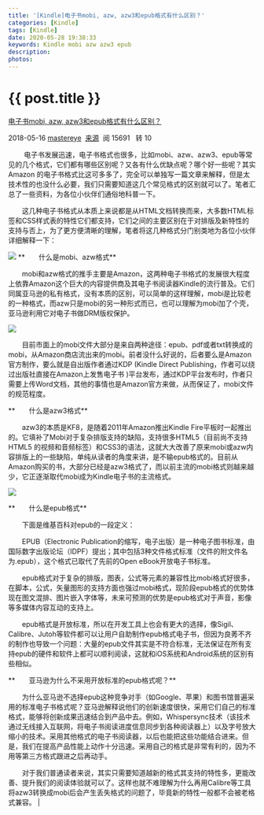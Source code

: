 ```yaml
---
title: '[Kindle]电子书mobi, azw, azw3和epub格式有什么区别？'
categories: [Kindle]
tags: [Kindle]
date: 2020-05-28 19:38:33
keywords: Kindle mobi azw azw3 epub
description:
photos:
---
```


# {{ post.title }}

[电子书mobi, azw, azw3和epub格式有什么区别？](http://www.360doc.com/content/18/0516/22/2581348_754533800.shtml)

2018\-05\-16 [mastereye](http://www.360doc.com/userhome/2581348)  [来源](http://club.kedo.gov.cn/forum.php?mod=viewthread&tid=43255)  阅 15691   转 10

 　　电子书发展迅速，电子书格式也很多，比如mobi、azw、azw3、epub等常见的几个格式，它们都有哪些区别呢？又各有什么优缺点呢？哪个好一些呢？其实 Amazon 的电子书格式比这可多多了，完全可以单独写一篇文章来解释，但是太技术性的也没什么必要，我们只需要知道这几个常见格式的区别就可以了。笔者汇总了一些资料，为各位小伙伴们通俗地科普一下。

　　这几种电子书格式从本质上来说都是从HTML文档转换而来，大多数HTML标签和CSS样式表的特性它们都支持，它们之间的主要区别在于对排版及新特性的支持与否上，为了更方便清晰的理解，笔者将这几种格式分门别类地为各位小伙伴详细解释一下：

 ![](http://image109.360doc.com/DownloadImg/2018/05/1622/133208037_1_20180516101611753.jpg)
**　　什么是mobi、azw格式**

　　mobi和azw格式的推手主要是Amazon，这两种电子书格式的发展很大程度上依靠Amazon这个巨大的内容提供商及其电子书阅读器Kindle的流行普及。它们同属亚马逊的私有格式，没有本质的区别，可以简单的这样理解，mobi是比较老的一种格式，而azw只是mobi的另一种形式而已，也可以理解为mobi加了个壳，亚马逊利用它对电子书做DRM版权保护。

 ![](http://image109.360doc.com/DownloadImg/2018/05/1622/133208037_2_20180516101611831.jpg)

　　目前市面上的mobi文件大部分是来自两种途径：epub、pdf或者txt转换成的mobi，从Amazon商店流出来的mobi。前者没什么好说的，后者要么是Amazon官方制作，要么就是自出版作者通过KDP (Kindle Direct Publishing，作者可以绕过出版社直接在Amazon上发售电子书 )平台发布，通过KDP平台发布时，作者只需要上传Word文档，其他的事情也是Amazon官方来做，从而保证了，mobi文件的规范程度。

**　　什么是azw3格式**

　　azw3的本质是KF8，是随着2011年Amazon推出Kindle Fire平板时一起推出的。它填补了Mobi对于复杂排版支持的缺陷，支持很多HTML5（目前尚不支持 HTML5 的视频和音频标签）和CSS3的语法，这就大大改善了原来mobi或azw内容排版上的一些缺陷，单纯从读者的角度来讲，是不输epub格式的。目前从Amazon购买的书，大部分已经是azw3格式了，而以前主流的mobi格式则越来越少，它正逐渐取代mobi成为Kindle电子书的主流格式。

 ![](http://image109.360doc.com/DownloadImg/2018/05/1622/133208037_3_2018051610161219.jpg)

**　　什么是epub格式**

　　下面是维基百科对epub的一段定义：

　　EPUB（Electronic Publication的缩写，电子出版）是一种电子图书标准，由国际数字出版论坛（IDPF）提出；其中包括3种文件格式标准（文件的附文件名为.epub），这个格式已取代了先前的Open eBook开放电子书标准。

　　epub格式对于复杂的排版，图表，公式等元素的兼容性比mobi格式好很多，在脚本，公式，矢量图形的支持方面也强过mobi格式，现阶段epub格式的优势体现在图文混排、图片嵌入字体等，未来可预测的优势是epub格式对于声音，影像等多媒体内容互动的支持上。

　　epub格式是开放标准，所以在开发工具上也会有更大的选择，像Sigil、Calibre、Jutoh等软件都可以让用户自助制作epub格式电子书，但因为良莠不齐的制作也导致一个问题：大量的epub文件其实是不符合标准，无法保证在所有支持epub的硬件和软件上都可以顺利阅读，这就和iOS系统和Android系统的区别有些相似。

**　　亚马逊为什么不采用开放标准的epub格式呢？**

　　为什么亚马逊不选择epub这种竞争对手（如Google、苹果）和图书馆普遍采用的标准电子书格式呢？亚马逊解释说他们的创新速度很快，采用它们自己的标准格式，能够将创新成果迅速结合到产品中去。例如，Whispersync技术（该技术通过无线接入互联网，将电子书阅读进度信息同步到各种阅读器上）以及字号放大缩小的技术。采用其他格式的电子书阅读器，以后也能把这些功能结合进来。但是，我们在提高产品性能上动作十分迅速。采用自己的格式是非常有利的，因为不用等第三方格式跟进之后再动手。

　　对于我们普通读者来说，其实只需要知道越新的格式其支持的特性多，更能改善、提升我们的阅读体验就可以了。这样也就不难理解为什么再用Calibre等工具将azw3转换成mobi后会产生丢失格式的问题了，毕竟新的特性一般都不会被老格式兼容。 |